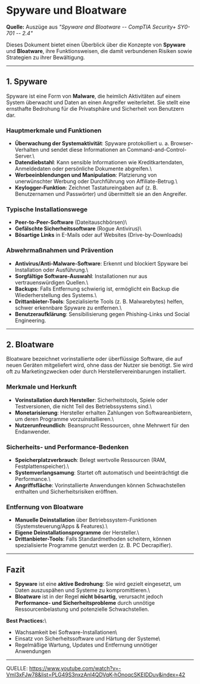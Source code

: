 # Spyware und Bloatware

**Quelle:** Auszüge aus *"Spyware and Bloatware -- CompTIA Security+
SY0-701 -- 2.4"*

Dieses Dokument bietet einen Überblick über die Konzepte von **Spyware**
und **Bloatware**, ihre Funktionsweisen, die damit verbundenen Risiken
sowie Strategien zu ihrer Bewältigung.

------------------------------------------------------------------------

## 1. Spyware

Spyware ist eine Form von **Malware**, die heimlich Aktivitäten auf
einem System überwacht und Daten an einen Angreifer weiterleitet. Sie
stellt eine ernsthafte Bedrohung für die Privatsphäre und Sicherheit von
Benutzern dar.

### Hauptmerkmale und Funktionen

-   **Überwachung der Systemaktivität**: Spyware protokolliert u. a.
    Browser-Verhalten und sendet diese Informationen an
    Command-and-Control-Server.\
-   **Datendiebstahl**: Kann sensible Informationen wie
    Kreditkartendaten, Anmeldedaten oder persönliche Dokumente
    abgreifen.\
-   **Werbeeinblendungen und Manipulation**: Platzierung von
    unerwünschter Werbung oder Durchführung von Affiliate-Betrug.\
-   **Keylogger-Funktion**: Zeichnet Tastatureingaben auf (z. B.
    Benutzernamen und Passwörter) und übermittelt sie an den Angreifer.

### Typische Installationswege

-   **Peer-to-Peer-Software** (Dateitauschbörsen)\
-   **Gefälschte Sicherheitssoftware** (Rogue Antivirus)\
-   **Bösartige Links** in E-Mails oder auf Websites
    (Drive-by-Downloads)

### Abwehrmaßnahmen und Prävention

-   **Antivirus/Anti-Malware-Software**: Erkennt und blockiert Spyware
    bei Installation oder Ausführung.\
-   **Sorgfältige Software-Auswahl**: Installationen nur aus
    vertrauenswürdigen Quellen.\
-   **Backups**: Falls Entfernung schwierig ist, ermöglicht ein Backup
    die Wiederherstellung des Systems.\
-   **Drittanbieter-Tools**: Spezialisierte Tools (z. B. Malwarebytes)
    helfen, schwer erkennbare Spyware zu entfernen.\
-   **Benutzeraufklärung**: Sensibilisierung gegen Phishing-Links und
    Social Engineering.

------------------------------------------------------------------------

## 2. Bloatware

Bloatware bezeichnet vorinstallierte oder überflüssige Software, die auf
neuen Geräten mitgeliefert wird, ohne dass der Nutzer sie benötigt. Sie
wird oft zu Marketingzwecken oder durch Herstellervereinbarungen
installiert.

### Merkmale und Herkunft

-   **Vorinstallation durch Hersteller**: Sicherheitstools, Spiele oder
    Testversionen, die nicht Teil des Betriebssystems sind.\
-   **Monetarisierung**: Hersteller erhalten Zahlungen von
    Softwareanbietern, um deren Programme vorzuinstallieren.\
-   **Nutzerunfreundlich**: Beansprucht Ressourcen, ohne Mehrwert für
    den Endanwender.

### Sicherheits- und Performance-Bedenken

-   **Speicherplatzverbrauch**: Belegt wertvolle Ressourcen (RAM,
    Festplattenspeicher).\
-   **Systemverlangsamung**: Startet oft automatisch und beeinträchtigt
    die Performance.\
-   **Angriffsfläche**: Vorinstallierte Anwendungen können
    Schwachstellen enthalten und Sicherheitsrisiken eröffnen.

### Entfernung von Bloatware

-   **Manuelle Deinstallation** über Betriebssystem-Funktionen
    (Systemsteuerung/Apps & Features).\
-   **Eigene Deinstallationsprogramme** der Hersteller.\
-   **Drittanbieter-Tools**: Falls Standardmethoden scheitern, können
    spezialisierte Programme genutzt werden (z. B. PC Decrapifier).

------------------------------------------------------------------------

## Fazit

-   **Spyware** ist eine **aktive Bedrohung**: Sie wird gezielt
    eingesetzt, um Daten auszuspähen und Systeme zu kompromittieren.\
-   **Bloatware** ist in der Regel **nicht bösartig**, verursacht jedoch
    **Performance- und Sicherheitsprobleme** durch unnötige
    Ressourcenbelastung und potenzielle Schwachstellen.

**Best Practices:**\
- Wachsamkeit bei Software-Installationen\
- Einsatz von Sicherheitssoftware und Härtung der Systeme\
- Regelmäßige Wartung, Updates und Entfernung unnötiger Anwendungen
---
QUELLE: https://www.youtube.com/watch?v=-VmI3xFJw78&list=PLG49S3nxzAnl4QDVqK-hOnoqcSKEIDDuv&index=42
